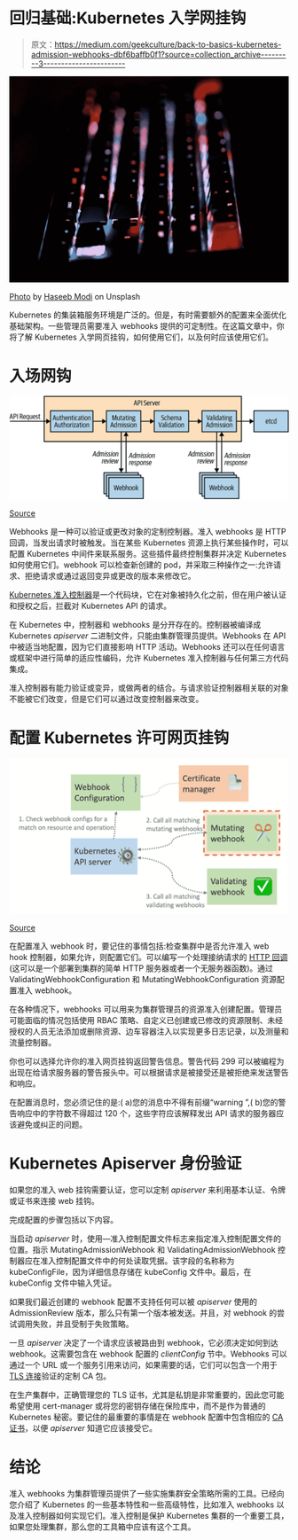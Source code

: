 # 回归基础:Kubernetes 入学网挂钩

> 原文：<https://medium.com/geekculture/back-to-basics-kubernetes-admission-webhooks-dbf6baffb0f1?source=collection_archive---------3----------------------->

![](img/c264550265cad5f6f36d2728dcbe36d1.png)

[Photo](https://unsplash.com/photos/EgtKWM2sNJw) by [Haseeb Modi](https://unsplash.com/@haseebm?utm_source=unsplash&utm_medium=referral&utm_content=creditCopyText) on Unsplash

Kubernetes 的集装箱服务环境是广泛的。但是，有时需要额外的配置来全面优化基础架构。一些管理员需要准入 webhooks 提供的可定制性。在这篇文章中，你将了解 Kubernetes 入学网页挂钩，如何使用它们，以及何时应该使用它们。

# 入场网钩

![](img/8dfc7cc1f557cd172760b98772c8e225.png)

[Source](https://www.digihunch.com/2022/01/kubernetes-admission-control/)

Webhooks 是一种可以验证或更改对象的定制控制器。准入 webhooks 是 HTTP 回调，当发出请求时被触发。当在某些 Kubernetes 资源上执行某些操作时，可以配置 Kubernetes 中间件来联系服务。这些插件最终控制集群并决定 Kubernetes 如何使用它们。webhook 可以检查新创建的 pod，并采取三种操作之一:允许请求、拒绝请求或通过返回变异或更改的版本来修改它。

[Kubernetes 准入控制器](https://www.armosec.io/blog/kubernetes-admission-controller/)是一个代码块，它在对象被持久化之前，但在用户被认证和授权之后，拦截对 Kubernetes API 的请求。

在 Kubernetes 中，控制器和 webhooks 是分开存在的。控制器被编译成 Kubernetes *apiserver* 二进制文件，只能由集群管理员提供。Webhooks 在 API 中被适当地配置，因为它们直接影响 HTTP 活动。Webhooks 还可以在任何语言或框架中进行简单的适应性编码，允许 Kubernetes 准入控制器与任何第三方代码集成。

准入控制器有能力验证或变异，或做两者的结合。与请求验证控制器相关联的对象不能被它们改变，但是它们可以通过改变控制器来改变。

# 配置 Kubernetes 许可网页挂钩

![](img/0c6fb21272e068ac928c3c5c62dfde00.png)

[Source](https://trstringer.com/kubernetes-mutating-webhook/)

在配置准入 webhook 时，要记住的事情包括:检查集群中是否允许准入 web hook 控制器，如果允许，则配置它们。可以编写一个处理接纳请求的 [HTTP 回调](https://askmelot.com/what-is-http-callback)(这可以是一个部署到集群的简单 HTTP 服务器或者一个无服务器函数)。通过 ValidatingWebhookConfiguration 和 MutatingWebhookConfiguration 资源配置准入 webhook。

在各种情况下，webhooks 可以用来为集群管理员的资源准入创建配置。管理员可能面临的情况包括使用 RBAC 策略、自定义已创建或已修改的资源限制、未经授权的人员无法添加或删除资源、边车容器注入以实现更多日志记录，以及测量和流量控制器。

你也可以选择允许你的准入网页挂钩返回警告信息。警告代码 299 可以被编程为出现在给请求服务器的警告报头中。可以根据请求是被接受还是被拒绝来发送警告和响应。

在配置消息时，您必须记住的是:( a)您的消息中不得有前缀“warning ”,( b)您的警告响应中的字符数不得超过 120 个，这些字符应该解释发出 API 请求的服务器应该避免或纠正的问题。

# Kubernetes Apiserver 身份验证

如果您的准入 web 挂钩需要认证，您可以定制 *apiserver* 来利用基本认证、令牌或证书来连接 web 挂钩。

完成配置的步骤包括以下内容。

当启动 *apiserver* 时，使用—准入控制配置文件标志来指定准入控制配置文件的位置。指示 MutatingAdmissionWebhook 和 ValidatingAdmissionWebhook 控制器应在准入控制配置文件中的何处读取凭据。该字段的名称称为 kubeConfigFile，因为详细信息存储在 kubeConfig 文件中。最后，在 kubeConfig 文件中输入凭证。

如果我们最近创建的 webhook 配置不支持任何可以被 *apiserver* 使用的 AdmissionReview 版本，那么只有第一个版本被发送。并且，对 webhook 的尝试调用失败，并且受制于失败策略。

一旦 *apiserver* 决定了一个请求应该被路由到 webhook，它必须决定如何到达 webhook。这需要包含在 webhook 配置的 *clientConfig* 节中。Webhooks 可以通过一个 URL 或一个服务引用来访问，如果需要的话，它们可以包含一个用于 [TLS 连接](https://support.google.com/a/answer/100181?hl=en#:~:text=Transport%20Layer%20Security%20(TLS)%20is,now%20uses%20TLS%20for%20encryption.)验证的定制 CA 包。

在生产集群中，正确管理您的 TLS 证书，尤其是私钥是非常重要的，因此您可能希望使用 cert-manager 或将您的密钥存储在保险库中，而不是作为普通的 Kubernetes 秘密。要记住的最重要的事情是在 webhook 配置中包含相应的 [CA 证书](https://www.namecheap.com/support/knowledgebase/article.aspx/986/69/what-is-ca-bundle/)，以便 *apiserver* 知道它应该接受它。

# 结论

准入 webhooks 为集群管理员提供了一些实施集群安全策略所需的工具。已经向您介绍了 Kubernetes 的一些基本特性和一些高级特性，比如准入 webhooks 以及准入控制器如何实现它们。准入控制是保护 Kubernetes 集群的一个重要工具，如果您处理集群，那么您的工具箱中应该有这个工具。